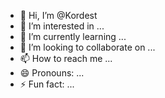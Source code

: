 - 👋 Hi, I’m @Kordest
- 👀 I’m interested in ...
- 🌱 I’m currently learning ...
- 💞️ I’m looking to collaborate on ...
- 📫 How to reach me ...
- 😄 Pronouns: ...
- ⚡ Fun fact: ...

<!---
Kordest/Kordest is a ✨ special ✨ repository because its `README.md` (this file) appears on your GitHub profile.
You can click the Preview link to take a look at your changes.
--->
